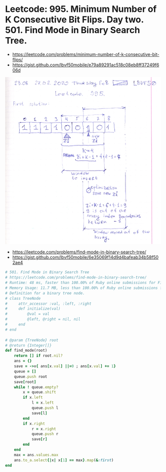 # Leetcode: 995. Minimum Number of K Consecutive Bit Flips. Day two. 501. Find Mode in Binary Search Tree.

- https://leetcode.com/problems/minimum-number-of-k-consecutive-bit-flips/
- https://gist.github.com/lbvf50mobile/e79a89291ac518c08eb8ff37249f606d

![Scheme of first solution.](01.png)


- https://leetcode.com/problems/find-mode-in-binary-search-tree/
- https://gist.github.com/lbvf50mobile/6e35069f14d9d4bafeab34b58f502ae4


```Ruby
# 501. Find Mode in Binary Search Tree
# https://leetcode.com/problems/find-mode-in-binary-search-tree/
# Runtime: 48 ms, faster than 100.00% of Ruby online submissions for Find Mode in Binary Search Tree.
# Memory Usage: 11.7 MB, less than 100.00% of Ruby online submissions for Find Mode in Binary Search Tree.
# Definition for a binary tree node.
# class TreeNode
#     attr_accessor :val, :left, :right
#     def initialize(val)
#         @val = val
#         @left, @right = nil, nil
#     end
# end

# @param {TreeNode} root
# @return {Integer[]}
def find_mode(root)
    return [] if root.nil?
    ans = {}
    save = ->x{ ans[x.val] ||=0 ; ans[x.val] += 1}
    queue = []
    queue.push root 
    save[root]
    while ! queue.empty?
        x = queue.shift
        if x.left
            l = x.left
            queue.push l
            save[l]
        end
        if x.right
            r = x.right
            queue.push r
            save[r]
        end
    end
    max = ans.values.max
    ans.to_a.select{|x| x[1] == max}.map(&:first)
end
```